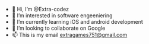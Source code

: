 - 👋 Hi, I’m @Extra-codez
- 👀 I’m interested in software engeeniering
- 🌱 I’m currently learning iOS and android development
- 💞️ I’m looking to collaborate on Google
- 📫 This is my email extragames751@gmail.com

<!---
Extra-codez/Extra-codez is a ✨ special ✨ repository because its `README.md` (this file) appears on your GitHub profile.
You can click the Preview link to take a look at your changes.
--->
